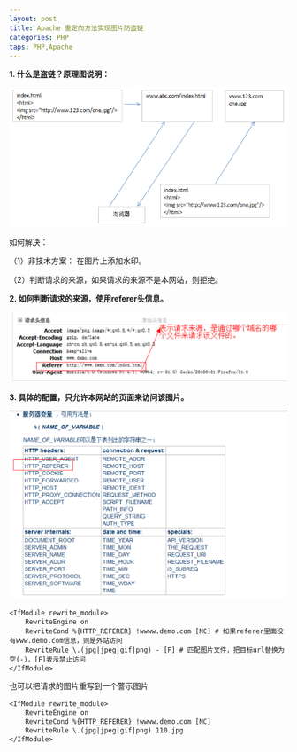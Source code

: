 ```yaml
---
layout: post
title: Apache 重定向方法实现图片防盗链
categories: PHP
taps: PHP,Apache
---
```


**1. 什么是盗链？原理图说明：**

![01.png](/static/images/2016/08/22/01.png)

如何解决：

（1）非技术方案： 在图片上添加水印。

（2）判断请求的来源，如果请求的来源不是本网站，则拒绝。

**2. 如何判断请求的来源，使用referer头信息。**

![02.png](/static/images/2016/08/22/02.png)

**3. 具体的配置，只允许本网站的页面来访问该图片。**

![03.png](/static/images/2016/08/22/03.png)

```
<IfModule rewrite_module>
    RewriteEngine on
    RewriteCond %{HTTP_REFERER} !wwww.demo.com [NC] # 如果referer里面没有www.demo.com信息，则是外站访问
    RewriteRule \.(jpg|jpeg|gif|png) - [F] # 匹配图片文件，把目标url替换为空(-)，[F]表示禁止访问
</IfModule>
```

也可以把请求的图片重写到一个警示图片

```
<IfModule rewrite_module>
    RewriteEngine on
    RewriteCond %{HTTP_REFERER} !wwww.demo.com [NC]
    RewriteRule \.(jpg|jpeg|gif|png) 110.jpg
</IfModule>
```